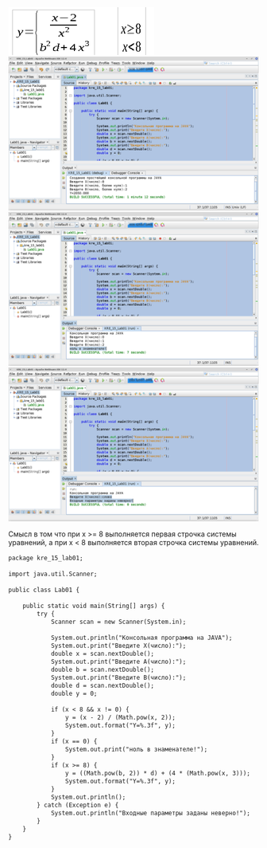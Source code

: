 ![screenshot](screenshots/Screenshot_2021-09-10_18-22-44.png)
![screenshot](screenshots/Screenshot_2021-09-10_20-34-45.png)
![screenshot](screenshots/Screenshot_2021-09-10_20-35-48.png)
![screenshot](screenshots/Screenshot_2021-09-10_20-36-42.png)

Смысл в том что при x >= 8 выполняется первая строчка системы уравнений,
а при x < 8 выполняется вторая строчка системы уравнений.

```
package kre_15_lab01;

import java.util.Scanner;

public class Lab01 {

    public static void main(String[] args) {
        try {
            Scanner scan = new Scanner(System.in);

            System.out.println("Консольная программа на JAVA");
            System.out.print("Введите X(число):");
            double x = scan.nextDouble();
            System.out.print("Введите А(число):");
            double b = scan.nextDouble();
            System.out.print("Введите B(число):");
            double d = scan.nextDouble();
            double y = 0;

            if (x < 8 && x != 0) {
                y = (x - 2) / (Math.pow(x, 2));
                System.out.format("Y=%.3f", y);
            }
            if (x == 0) {
                System.out.print("ноль в знаменателе!");
            }
            if (x >= 8) {
                y = ((Math.pow(b, 2)) * d) + (4 * (Math.pow(x, 3)));
                System.out.format("Y=%.3f", y);
            }
            System.out.println();
        } catch (Exception e) {
            System.out.println("Входные параметры заданы неверно!");
        }
    }
}
```

